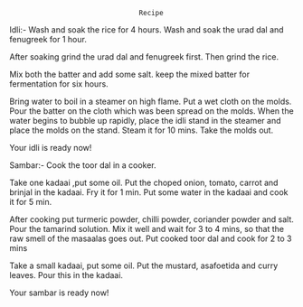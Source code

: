                                     Recipe

Idli:-
Wash and soak the rice for 4 hours.
Wash and soak the urad dal and fenugreek for 1 hour.

After soaking grind the urad dal and fenugreek first.
Then grind the rice.

Mix both the batter and add some salt.
keep the mixed batter for fermentation for six hours.

Bring water to boil in a steamer on high flame.
Put a wet cloth on the molds.
Pour the batter on the cloth which was been spread on the molds.
When the water begins to bubble up rapidly, place the idli stand in the steamer and place the molds on the stand.
Steam it for 10 mins.
Take the molds out.

Your idli is ready now!

Sambar:-
Cook the toor dal in a cooker.

Take one kadaai ,put some oil.
Put the choped onion, tomato, carrot and brinjal in the kadaai.
Fry it for 1 min.
Put some water in the kadaai and cook it for 5 min.

After cooking put turmeric powder, chilli powder, coriander powder and salt.
Pour the tamarind solution.
Mix it well and wait for 3 to 4 mins, so that the raw smell of the masaalas goes out.
Put cooked toor dal and cook for 2 to 3 mins

Take a small kadaai, put some oil.
Put the mustard, asafoetida and curry leaves.
Pour this in the kadaai.

Your sambar is ready now!

